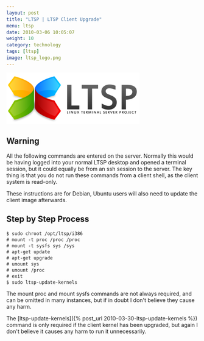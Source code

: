 ```yaml
---
layout: post
title: "LTSP | LTSP Client Upgrade"
menu: ltsp
date: 2010-03-06 10:05:07
weight: 10
category: technology
tags: [ltsp]
image: ltsp_logo.png
---
```


<img src="/assets/ltsp_logo.png" class="image-right" alt="LTSP Logo">

## Warning

All the following commands are entered on the server.  Normally this would be having logged into your normal LTSP desktop and opened a terminal session, but it could equally be from an ssh session to the server.  The key thing is that you do not run these commands from a client shell, as the client system is read-only.

<!--more-->

These instructions are for Debian, Ubuntu users will also need to update the client image afterwards.  

## Step by Step Process

    $ sudo chroot /opt/ltsp/i386
    # mount -t proc /proc /proc
    # mount -t sysfs sys /sys
    # apt-get update
    # apt-get upgrade
    # umount sys
    # umount /proc
    # exit
    $ sudo ltsp-update-kernels

The mount proc and mount sysfs commands are not always required, and can be omitted in many instances, but if in doubt I don't believe they cause any harm.

The [ltsp-update-kernels]({% post_url 2010-03-30-ltsp-update-kernels %}) command is only required if the client kernel has been upgraded, but again I don't believe it causes any harm to run it unnecessarily.

